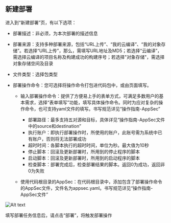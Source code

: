 ## 新建部署

进入到“新建部署”页，有以下选项：

- 部署描述：非必须，为本次部署的描述信息
- 部署来源：支持多种部署来源，包括“URL上传”、“我的云编译”、“我的对象存储”。若选择“URL上传”，那么，需填写URL地址及MD5；若选择“云编译”，需选择云编译的项目名称及构建成功的构建序号；若选择"对象存储"，需选择对象存储空间及目录
- 文件类型：选择包类型
- 部署操作命令：您可选择将操作命令打包进代码包中，或由页面填写。

   - 输入部署操作命令：提供了方便易上手的表单方式，可满足多数用户的基本需求，选择“表单填写”功能，填写具体操作命令。同时为应对复杂的操作命令，也可支持yaml文件的填写。书写规范详见“操作指南-AppSec”
  
     - 部署路径：最多支持五对源和目标，具体详见“操作指南-AppSec文件中的source和destination”
     - 执行账户：即执行部署操作时，所使用的账户，此账号需为系统中已有账户，否则将无法部署成功
     - 超时时间：各脚本执行的超时时间，单位为秒。最大值为10秒
     - 停止脚本：回滚及更新部署时，所用到的停止程序的脚本
     - 启动脚本：回滚及更新部署时，所用到的启动程序的脚本
     - 检查脚本：部署完成后，检查部署结果的脚本。返回0为成功，返回非0为失败
     
   - 使用代码根目录的AppSec：在代码根目录中，添加包含了部署操作命令的AppSec文件，文件名为appsec.yaml。书写规范详见“操作指南-AppSec文件”

![Alt text](https://github.com/jdcloudcom/cn/blob/codedeploy/image/CodeDeploy/operation15.png)


填写部署任务信息后，请点击“部署”，将触发部署操作
